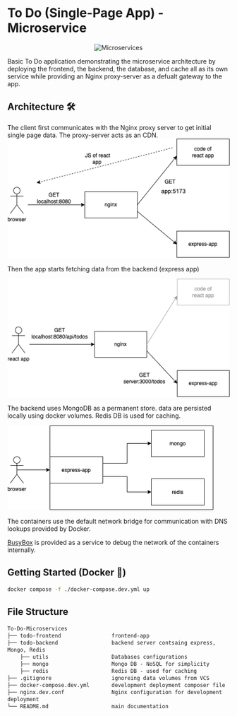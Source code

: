 # To Do (Single-Page App) - Microservice

<p align="center">
  <img src="https://encrypted-tbn0.gstatic.com/images?q=tbn:ANd9GcS_G6dRMpkhrmovVpOgw8jGhqwZ09Fizun85g&s" alt="Microservices"/>
</p>

Basic To Do application demonstrating the microservice architecture by deploying the frontend, the backend, the database, and cache all as its own service while providing an Nginx proxy-server as a defualt gateway to the app.

## Architecture 🛠️

The client first communicates with the Nginx proxy server to get initial single page data. The proxy-server acts as an CDN.
![Frontend Request](./img/nginx-setup.png)

Then the app starts fetching data from the backend (express app)

![Frontend Request](./img/nginx-setup2.png)

The backend uses MongoDB as a permanent store. data are persisted locally using docker volumes. Redis DB is used for caching.

![Frontend Request](./img/backend_drawio.png)

The containers use the default network bridge for communication with DNS lookups provided by Docker.

[BusyBox](https://www.busybox.net/) is provided as a service to debug the network of the containers internally.

## Getting Started (Docker 🐋)

```bash
docker compose -f ./docker-compose.dev.yml up
```

## File Structure

```
To-Do-Microservices
├── todo-frontend                frontend-app
├── todo-backend                 backend server contsaing express, Mongo, Redis
    ├── utils                    Databases configurations
    ├── mongo                    Mongo DB - NoSQL for simplicity
    ├── redis                    Redis DB - used for caching
├── .gitignore                   ignoreing data volumes from VCS
├── docker-compose.dev.yml       development deployment composer file
├── nginx.dev.conf               Nginx configuration for development deployment
└── README.md                    main documentation
```
